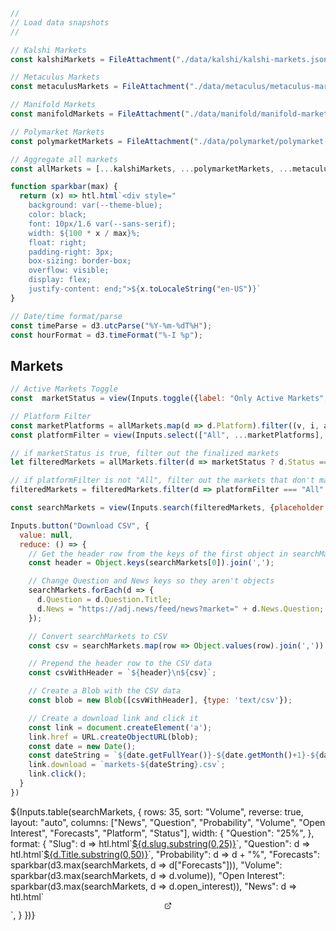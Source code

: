 ```js
//
// Load data snapshots
//

// Kalshi Markets 
const kalshiMarkets = FileAttachment("./data/kalshi/kalshi-markets.json").json();

// Metaculus Markets 
const metaculusMarkets = FileAttachment("./data/metaculus/metaculus-markets.json").json();

// Manifold Markets 
const manifoldMarkets = FileAttachment("./data/manifold/manifold-markets.json").json();

// Polymarket Markets 
const polymarketMarkets = FileAttachment("./data/polymarket/polymarket-markets.json").json();
```

```js
// Aggregate all markets
const allMarkets = [...kalshiMarkets, ...polymarketMarkets, ...metaculusMarkets, ...manifoldMarkets];
```

```js
function sparkbar(max) {
  return (x) => htl.html`<div style="
    background: var(--theme-blue);
    color: black;
    font: 10px/1.6 var(--sans-serif);
    width: ${100 * x / max}%;
    float: right;
    padding-right: 3px;
    box-sizing: border-box;
    overflow: visible;
    display: flex;
    justify-content: end;">${x.toLocaleString("en-US")}`
}
```

```js
// Date/time format/parse
const timeParse = d3.utcParse("%Y-%m-%dT%H");
const hourFormat = d3.timeFormat("%-I %p");
```

## Markets

```js
// Active Markets Toggle
const  marketStatus = view(Inputs.toggle({label: "Only Active Markets", value: true, description: "Toggle to show only active markets"}));

// Platform Filter
const marketPlatforms = allMarkets.map(d => d.Platform).filter((v, i, a) => a.indexOf(v) === i)
const platformFilter = view(Inputs.select(["All", ...marketPlatforms], {label: "Platforms", value: "All"}));
```

```js
// if marketStatus is true, filter out the finalized markets
let filteredMarkets = allMarkets.filter(d => marketStatus ? d.Status === "active" | d.Status === null : true);

// if platformFilter is not "All", filter out the markets that don't match the platform
filteredMarkets = filteredMarkets.filter(d => platformFilter === "All" ? true : d.Platform === platformFilter);

const searchMarkets = view(Inputs.search(filteredMarkets, {placeholder: "Search markets…"}));
```

```js
Inputs.button("Download CSV", {
  value: null,
  reduce: () => {
    // Get the header row from the keys of the first object in searchMarkets
    const header = Object.keys(searchMarkets[0]).join(',');

    // Change Question and News keys so they aren't objects 
    searchMarkets.forEach(d => {
      d.Question = d.Question.Title;
      d.News = "https://adj.news/feed/news?market=" + d.News.Question;
    });

    // Convert searchMarkets to CSV
    const csv = searchMarkets.map(row => Object.values(row).join(',')).join('\n');

    // Prepend the header row to the CSV data
    const csvWithHeader = `${header}\n${csv}`;

    // Create a Blob with the CSV data
    const blob = new Blob([csvWithHeader], {type: 'text/csv'});

    // Create a download link and click it
    const link = document.createElement('a');
    link.href = URL.createObjectURL(blob);
    const date = new Date();
    const dateString = `${date.getFullYear()}-${date.getMonth()+1}-${date.getDate()}`;
    link.download = `markets-${dateString}.csv`;
    link.click();
  }
})
```

<div class="table-responsive">
  <div class="card" style="padding: 0;">
    ${Inputs.table(searchMarkets, {
      rows: 35, 
      sort: "Volume", 
      reverse: true,
      layout: "auto",
      columns: ["News", "Question", "Probability", "Volume", "Open Interest", "Forecasts", "Platform", "Status"],
      width: {
        "Question": "25%",
      },
      format: {
        "Slug": d => htl.html`<a href="${d.url}" target="_blank">${d.slug.substring(0,25)}</a>`,
        "Question": d => htl.html`<a href="${d.URL}" target="_blank">${d.Title.substring(0,50)}</a>`,
        "Probability": d => d + "%",
        "Forecasts": sparkbar(d3.max(searchMarkets, d => d["Forecasts"])),
        "Volume": sparkbar(d3.max(searchMarkets, d => d.volume)),
        "Open Interest": sparkbar(d3.max(searchMarkets, d => d.open_interest)),
        "News": d => htl.html`<div style="display: flex; justify-content: center; align-items: center;">
          <a href="/feed/news?market=${d.Question}">
            <svg xmlns="http://www.w3.org/2000/svg" width="12" height="12" viewBox="0 0 24 24" fill="none" stroke="currentColor" stroke-width="2" stroke-linecap="round" stroke-linejoin="round" class="lucide lucide-external-link">
              <path d="M15 3h6v6"/>
              <path d="M10 14 21 3"/>
              <path d="M18 13v6a2 2 0 0 1-2 2H5a2 2 0 0 1-2-2V8a2 2 0 0 1 2-2h6"/>
            </svg>
          </a>
        </div>`,
      }
    })}
  </div>
</div>
